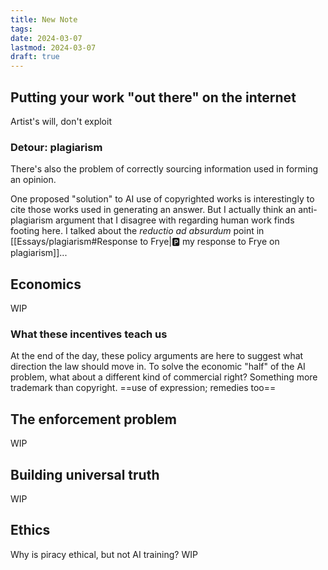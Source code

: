 ```yaml
---
title: New Note
tags: 
date: 2024-03-07
lastmod: 2024-03-07
draft: true
---
```

## Putting your work "out there" on the internet
Artist's will, don't exploit
### Detour: plagiarism
There's also the problem of correctly sourcing information used in forming an opinion.

One proposed "solution" to AI use of copyrighted works is interestingly to cite those works used in generating an answer. But I actually think an anti-plagiarism argument that I disagree with regarding human work finds footing here. I talked about the *reductio ad absurdum* point in [[Essays/plagiarism#Response to Frye|🅿️ my response to Frye on plagiarism]]...
## Economics
WIP

### What these incentives teach us
At the end of the day, these policy arguments are here to suggest what direction the law should move in. To solve the economic "half" of the AI problem, what about a different kind of commercial right? Something more trademark than copyright. ==use of expression; remedies too==
## The enforcement problem
WIP
## Building universal truth
WIP
## Ethics
Why is piracy ethical, but not AI training?
WIP